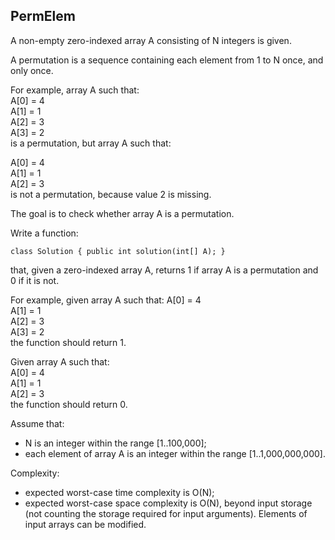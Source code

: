 ## PermElem
A non-empty zero-indexed array A consisting of N integers is given.

A permutation is a sequence containing each element from 1 to N once, and only once.

For example, array A such that:  
A[0] = 4  
A[1] = 1  
A[2] = 3  
A[3] = 2  
is a permutation, but array A such that:

A[0] = 4  
A[1] = 1  
A[2] = 3  
is not a permutation, because value 2 is missing.

The goal is to check whether array A is a permutation.

Write a function:
```
class Solution { public int solution(int[] A); }
```
that, given a zero-indexed array A, returns 1 if array A is a permutation and 0 if it is not.

For example, given array A such that:
A[0] = 4  
A[1] = 1  
A[2] = 3  
A[3] = 2  
the function should return 1.

Given array A such that:  
A[0] = 4  
A[1] = 1  
A[2] = 3  
the function should return 0.

Assume that:
* N is an integer within the range [1..100,000];
* each element of array A is an integer within the range [1..1,000,000,000].  

Complexity:
* expected worst-case time complexity is O(N);
* expected worst-case space complexity is O(N), beyond input storage (not counting the storage required for input arguments).
Elements of input arrays can be modified.